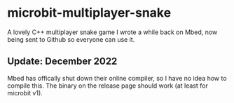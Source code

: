 # microbit-multiplayer-snake
A lovely C++ multiplayer snake game I wrote a while back on Mbed, now being sent to Github so everyone can use it.

## Update: December 2022

Mbed has offically shut down their online compiler, so I have no idea how to compile this. The binary on the release page should work (at least for microbit v1).
